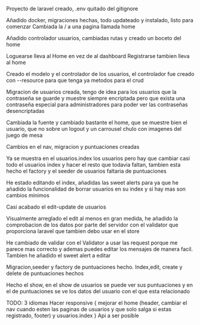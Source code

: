 Proyecto de laravel creado, .env quitado del gitignore

Añadido docker, migraciones hechas, todo updateado y instalado, listo para comenzar
Cambiada la / a una pagina llamada home

Añadido controlador usuarios, cambiadas rutas y creado un boceto del home

Loguearse lleva al Home en vez de al dashboard
Registrarse tambien lleva al home

Creado el modelo y el controlador de los usuarios, el controlador fue creado con --resource para que tenga ya metodos para el crud

Migracion de usuarios creada, tengo de idea para los usuarios que la contraseña se guarde y muestre siempre encriptada pero que exista una contraseña especial para administradores para poder ver las contraseñas desencriptadas

Cambiada la fuente y cambiado bastante el home, que se muestre bien el usuario, que no sobre un logout y un carrousel chulo con imagenes del juego de mesa 

Cambios en el nav, migracion y puntuaciones creadas

Ya se muestra en el usuarios.index los usuarios pero hay que cambiar casi todo el usuarios index y hacer el resto que todavia faltan, tambien esta hecho el factory y el seeder de usuarios faltaria de puntuaciones

He estado editando el index, añadidas las sweet alerts para ya que he añadido la funcionalidad de borrar usuarios en su index y si hay mas son cambios minimos

Casi acabado el edit-update de usuarios

Visualmente arreglado el edit al menos en gran medida, he añadido la comprobacion de los datos por parte del servidor con el validator que proporciona laravel que tambien debo usar en el store

He cambiado de validar con el Validator a usar las request porque me parece mas correcto y ademas puedes editar los mensajes de manera facil. Tambien he añadido el sweet alert a editar 

Migracion,seeder y factory de puntuaciones hecho. Index,edit, create y delete de puntuaciones hechos

Hecho el show, en el show de usuarios se puede ver sus puntuaciones y en el de puntuaciones se ve los datos del usuario con el que esta relacionado

TODO:
3 idiomas
Hacer responsive {
    mejorar el home (header, cambiar el nav cuando esten las paginas de usuarios y que solo salga si estas registrado, footer) y usuarios.index
}
Api a ser posible
